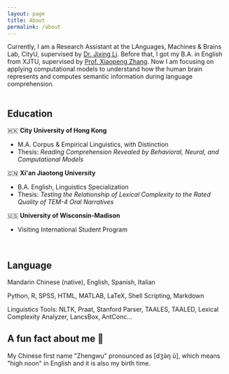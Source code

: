 ```yaml
---
layout: page
title: About
permalink: /about
---
```

Currently, I am a Research Assistant at the LAnguages, Machines & Brains Lab, CityU, supervised by [Dr. Jixing Li](https://jixing-li.github.io/). Before that, I got my B.A. in English from XJTU, supervised by [Prof. Xiaopeng Zhang](http://gr.xjtu.edu.cn/en/web/zhangxp). Now I am focusing on applying computational models to understand how the human brain represents and computes semantic information during language comprehension.
<br><br>

## Education
🇭🇰 __City University of Hong Kong__
- M.A. Corpus & Empirical Linguistics, with Distinction
- Thesis: *Reading Comprehension Revealed by Behavioral, Neural, and Computational Models*

🇨🇳 __Xi'an Jiaotong University__
- B.A. English, Linguistics Specialization
- Thesis: *Testing the Relationship of Lexical Complexity to the Rated Quality of TEM-4 Oral Narratives*

🇺🇸 __University of Wisconsin-Madison__
- Visiting International Student Program
<br>

## Language
Mandarin Chinese (native), English, Spanish, Italian

Python, R, SPSS, HTML, MATLAB, LaTeX, Shell Scripting, Markdown

Linguistics Tools: NLTK, Praat, Stanford Parser, TAALES, TAALED, Lexical Complexity Analyzer, LancsBox, AntConc...
<br>

## A fun fact about me 🥳
My Chinese first name "Zhengwu" pronounced as [dʒə̀ŋ ǔ], which means "high noon" in English and it is also my birth time.  
